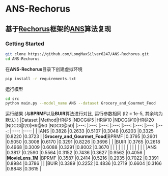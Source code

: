 # ANS-Rechorus
## 基于[Rechorus](https://github.com/THUwangcy/ReChorus)框架的[ANS](https://arxiv.org/pdf/2308.05972)算法复现
### Getting Started

```bash
git clone https://github.com/LongMaxSilver6247/ANS-Rechorus.git
cd ANS-Rechorus
```

在**ANS-Rechorus**目录下创建虚拟环境

```bash
pip install -r requirements.txt
```
  
运行模型

```bash
cd src
python main.py --model_name ANS --dataset Grocery_and_Gourmet_Food
```

运行结果 \(与**BPRMF**以及**BUIR**算法进行对比, 运行参数相同 \(l2 = 1e-5, 其余均为默认\) \)
|Dataset                     |Method|HR@5   |NDCG@5 |HR@10  |NDCG@10|HR@20  |NDCG@20|HR@50  |NDCG@50|
|:---:                       |:---: |:---:  |:---:  |:---:  |:---:  |:---:  |:---:  |:---:  |:---:  |
|                            |ANS   |0.3828 |0.2633 |0.5107 |0.3048 |0.6203 |0.3325 |0.8220 |0.3723 |
|**Grocery_and_Gourmet_Food**|BPRMF |0.3795 |0.2601 |0.5050 |0.3008 |0.6170 |0.3291 |0.8226 |0.3696 |
|                            |BUIR  |0.3765 |0.2618 |0.4968 |0.3009 |0.6088 |0.3291 |0.8002 |0.3670 |
|                            |      |       |       |       |       |       |       |       |       |
|                            |ANS   |0.3817 |0.2590 |0.5564 |0.3152 |0.7436 |0.3627 |0.9562 |0.4056 |
|**MovieLens_1M**            |BPRMF |0.3587 |0.2414 |0.5216 |0.2935 |0.7022 |0.3391 |0.8984 |0.3786 |
|                            |BUIR  |0.3389 |0.2252 |0.4836 |0.2719 |0.6604 |0.3166 |0.8848 |0.3615 |
